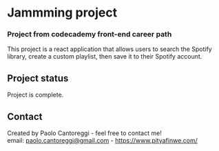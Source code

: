 # Jammming project
### Project from codecademy front-end career path

This project is a react application that allows users to search the Spotify library, create a custom playlist, then save it to their Spotify account.

## Project status
Project is complete.

## Contact
Created by Paolo Cantoreggi - feel free to contact me!  
email: paolo.cantoreggi@gmail.com - https://www.pityafinwe.com/

